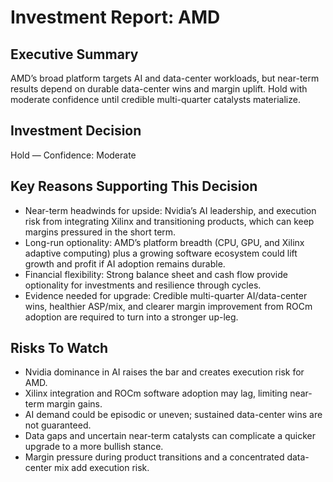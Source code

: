 # Investment Report: AMD
## Executive Summary
AMD’s broad platform targets AI and data-center workloads, but near-term results depend on durable data-center wins and margin uplift. Hold with moderate confidence until credible multi-quarter catalysts materialize.
## Investment Decision
Hold — Confidence: Moderate
## Key Reasons Supporting This Decision
- Near-term headwinds for upside: Nvidia’s AI leadership, and execution risk from integrating Xilinx and transitioning products, which can keep margins pressured in the short term.
- Long-run optionality: AMD’s platform breadth (CPU, GPU, and Xilinx adaptive computing) plus a growing software ecosystem could lift growth and profit if AI adoption remains durable.
- Financial flexibility: Strong balance sheet and cash flow provide optionality for investments and resilience through cycles.
- Evidence needed for upgrade: Credible multi-quarter AI/data-center wins, healthier ASP/mix, and clearer margin improvement from ROCm adoption are required to turn into a stronger up-leg.
## Risks To Watch
- Nvidia dominance in AI raises the bar and creates execution risk for AMD.
- Xilinx integration and ROCm software adoption may lag, limiting near-term margin gains.
- AI demand could be episodic or uneven; sustained data-center wins are not guaranteed.
- Data gaps and uncertain near-term catalysts can complicate a quicker upgrade to a more bullish stance.
- Margin pressure during product transitions and a concentrated data-center mix add execution risk.